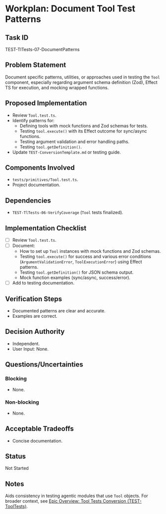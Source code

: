 # Workplan: Document Tool Test Patterns

## Task ID
TEST-TlTests-07-DocumentPatterns

## Problem Statement
Document specific patterns, utilities, or approaches used in testing the `Tool` component, especially regarding argument schema definition (Zod), Effect TS for execution, and mocking wrapped functions.

## Proposed Implementation
- Review `Tool.test.ts`.
- Identify patterns for:
    - Defining tools with mock functions and Zod schemas for tests.
    - Testing `tool.execute()` with its Effect outcome for sync/async functions.
    - Testing argument validation and error handling paths.
    - Testing `tool.getDefinition()`.
- Update `TEST-ConversionTemplate.md` or testing guide.

## Components Involved
- `tests/primitives/Tool.test.ts`.
- Project documentation.

## Dependencies
- `TEST-TlTests-06-VerifyCoverage` (`Tool` tests finalized).

## Implementation Checklist
- [ ] Review `Tool.test.ts`.
- [ ] Document:
    - How to set up `Tool` instances with mock functions and Zod schemas.
    - Testing `tool.execute()` for success and various error conditions (`ArgumentValidationError`, `ToolExecutionError`) using Effect patterns.
    - Testing `tool.getDefinition()` for JSON schema output.
    - Mock function examples (sync/async, success/error).
- [ ] Add to testing documentation.

## Verification Steps
- Documented patterns are clear and accurate.
- Examples are correct.

## Decision Authority
- Independent.
- User Input: None.

## Questions/Uncertainties
### Blocking
- None.
### Non-blocking
- None.

## Acceptable Tradeoffs
- Concise documentation.

## Status
Not Started

## Notes
Aids consistency in testing agentic modules that use `Tool` objects.
For broader context, see [Epic Overview: Tool Tests Conversion (TEST-ToolTests)](../../docs/planning/workplans/TEST-ToolTests.md).